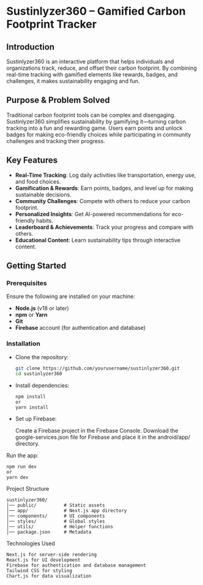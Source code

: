 # Sustinlyzer360 – Gamified Carbon Footprint Tracker

## Introduction
Sustinlyzer360 is an interactive platform that helps individuals and organizations track, reduce, and offset their carbon footprint. By combining real-time tracking with gamified elements like rewards, badges, and challenges, it makes sustainability engaging and fun.

## Purpose & Problem Solved
Traditional carbon footprint tools can be complex and disengaging. Sustinlyzer360 simplifies sustainability by gamifying it—turning carbon tracking into a fun and rewarding game. Users earn points and unlock badges for making eco-friendly choices while participating in community challenges and tracking their progress.

## Key Features
- **Real-Time Tracking**: Log daily activities like transportation, energy use, and food choices.
- **Gamification & Rewards**: Earn points, badges, and level up for making sustainable decisions.
- **Community Challenges**: Compete with others to reduce your carbon footprint.
- **Personalized Insights**: Get AI-powered recommendations for eco-friendly habits.
- **Leaderboard & Achievements**: Track your progress and compare with others.
- **Educational Content**: Learn sustainability tips through interactive content.

## Getting Started


### Prerequisites

Ensure the following are installed on your machine:
- **Node.js** (v18 or later)
- **npm** or **Yarn**
- **Git**
- **Firebase** account (for authentication and database)

### Installation

* Clone the repository:
   ```sh
   git clone https://github.com/yourusername/sustinlyzer360.git
   cd sustinlyzer360


* Install dependencies:

      npm install
      or
      yarn install


* Set up Firebase:

   Create a Firebase project in the Firebase Console.
   Download the google-services.json file for Firebase and place it in the android/app/ directory.


 
 Run the app:

    npm run dev
    or
    yarn dev



Project Structure

    sustinlyzer360/
    │── public/          # Static assets
    │── app/             # Next.js app directory
    │── components/      # UI components
    │── styles/          # Global styles
    │── utils/           # Helper functions
    │── package.json     # Metadata

Technologies Used

    Next.js for server-side rendering
    React.js for UI development
    Firebase for authentication and database management
    Tailwind CSS for styling
    Chart.js for data visualization
